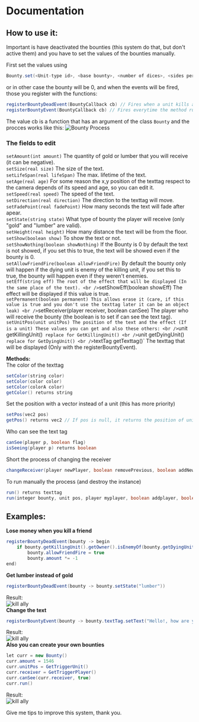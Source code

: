 # Documentation

## How to use it:

Important is have deactivated the bounties (this system do that, but don't active them) and you have to set the values of the bounties manually.

First set the values using
```java
Bounty.set(<Unit-type id>, <base bounty>, <number of dices>, <sides per dice>)
```
or in other case the bounty will be 0, and when the events will be fired, those you register with the functions:
```java
registerBountyDeadEvent(BountyCallback cb) // Fires when a unit kills another
registerBountyEvent(BountyCallback cb) // Fires everytime the method run (explained later) is fired without problems
```
The value cb is a function that has an argument of the class ```Bounty``` and the procces works like this:
![Bounty Process](https://www.hiveworkshop.com/attachments/1642297398419-png.393388/)
### The fields to edit
`setAmount(int amount)` The quantity of gold or lumber that you will receive (it can be negative).
<br />`setSize(real size)` The size of the text.
<br />`setLifeSpan(real lifeSpan)` The max. lifetime of the text.
<br />`setAge(real age)` For some reason the x,y position of the texttag respect to the camera depends of its speed and age, so you can edit it.
<br />`setSpeed(real speed)` The speed of the text.
<br />`setDirection(real direction)` The direction to the texttag will move.
<br />`setFadePoint(real fadePoint)` How many seconds the text will fade after apear.
<br />`setState(string state)` What type of bounty the player will receive (only "gold" and "lumber" are valid).
<br />`setHeight(real height)` How many distance the text will be from the floor.
<br />`setShow(boolean show)` To show the text or not.
<br />`setShowNothing(boolean showNothing)` If the Bounty is 0 by default the text is not showed, if you set this to true, the text will be showed even if the bounty is 0.
<br />`setAllowFriendFire(boolean allowFriendFire)` By default the bounty only will happen if the dying unit is enemy of the killing unit, if you set this to true, the bounty will happen even if they weren't enemies.
<br />`setEff(string eff) The root of the effect that will be displayed (In the same place of the text).
<br />`setShowEff(boolean showEff) The effect will be displayed if this value is true.
<br />`setPermanent(boolean permanent) This allows erase it (care, if this value is true and you don't use the texttag later it can be an object leak)
<br />`setReceiver(player receiver, boolean canSee) The player who will receive the bounty (the boolean is to set if can see the text tag).
<br />`setUnitPos(unit unitPos) The position of the text and the effect (If is a unit)
These values you can get and also these others:
<br />`unit getKillingUnit()` replace for GetKillingUnit()
<br />`unit getDyingUnit()` replace for GetDyingUnit()
<br />`textTag getTexttag()` The texttag that will be displayed (Only with the registerBountyEvent).

**Methods:**<br />
The color of the texttag
```java
setColor(string color)
setColor(color color)
setColor(colorA color)
getColor() returns string
```
Set the position with a vector instead of a unit (this has more priority)
```java
setPos(vec2 pos)
getPos() returns vec2 // If pos is null, it returns the position of unitPos
```
Who can see the text tag
```java
canSee(player p, boolean flag)
isSeeing(player p) returns boolean
```
Short the process of changing the receiver
```java
changeReceiver(player newPlayer, boolean removePrevious, boolean addNew)
```
To run manually the process (and destroy the instance)
```java
run() returns texttag
run(integer bounty, unit pos, player myplayer, boolean addplayer, boolean perm) returns texttag
```

## Examples:
**Lose money when you kill a friend**
```java
registerBountyDeadEvent(bounty -> begin
    if bounty.getKillingUnit().getOwner().isEnemyOf(bounty.getDyingUnit().getOwner())
        bounty.allowFriendFire = true
        bounty.amount *= -1
end)
```
**Get lumber instead of gold**
```java
registerBountyDeadEvent(bounty -> bounty.setState("lumber"))
```
Result:<br />
![kill ally](https://www.hiveworkshop.com/attachments/1642298922564-png.393392/)<br />
**Change the text**
```java
registerBountyEvent(bounty -> bounty.textTag.setText("Hello!, how are you?", 10))
```
Result:<br />
![kill ally](https://www.hiveworkshop.com/attachments/1642298749666-png.393390/)<br />
**Also you can create your own bounties**
``` java
let curr = new Bounty()
curr.amount = 1546
curr.unitPos = GetTriggerUnit()
curr.receiver = GetTriggerPlayer()
curr.canSee(curr.receiver, true)
curr.run()
```
Result:<br />
![kill ally](https://www.hiveworkshop.com/attachments/1642298855233-png.393391/)<br />

Give me tips to improve this system, thank you.
